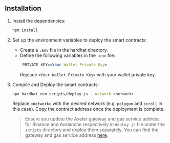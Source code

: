 ## **Installation**

1. Install the dependencies:

   ```bash
   npm install
   ```

2. Set up the environment variables to deploy the smart contracts:

    - Create a `.env` file in the hardhat directory.
    - Define the following variables in the `.env` file:
      ```apache
       PRIVATE_KEY=<Your Wallet Private Key>
      ```
      Replace `<Your Wallet Private Key>` with your wallet private key.

3. Compile and Deploy the smart contracts:

   ```bash
   npx hardhat run scripts/deploy.js --network <network>
   ```

   Replace `<network>` with the desired network (e.g. `polygon` and `scroll` in this case). Copy the
   contract address once the deployment is complete.

   > Ensure you update the Axelar gateway and gas service address for Binance and Avalanche respectively in `deploy.js`
   file under the `scripts` directory and deploy them separately. You can find the gateway and gas service
   address [here](https://docs.axelar.dev/resources/testnet).
